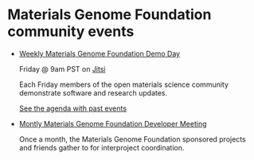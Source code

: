 # Materials Genome Foundation community events

* [Weekly Materials Genome Foundation Demo Day](https://hackmd.io/@tonyfast/HJIFZQDqn)

  Friday @ 9am PST on [Jitsi](https://meet.jit.si/mgf-materials-science-demo-friday)
  
  Each Friday members of the open materials science community demonstrate software and research updates.

  [See the agenda with past events](https://hackmd.io/@tonyfast/HJIFZQDqn)
  
* [Montly Materials Genome Foundation Developer Meeting](https://hackmd.io/@tonyfast/r1yJZQwq2)

  Once a month, the Materials Genome Foundation sponsored projects and friends gather to for interproject coordination.
